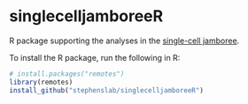 # singlecelljamboreeR

R package supporting the analyses in the
[single-cell jamboree][single-cell-jamboree].

To install the R package, run the following in R:

```r
# install.packages("remotes")
library(remotes)
install_github("stephenslab/singlecelljamboreeR")
```

[single-cell-jamboree]: https://github.com/stephenslab/single-cell-jamboree/

